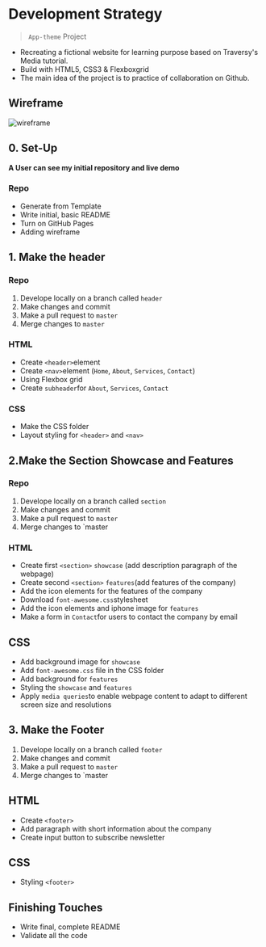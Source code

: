 # Development Strategy

> `App-theme` Project

* Recreating a fictional website for learning purpose based on Traversy's Media tutorial.
* Build with HTML5, CSS3 & Flexboxgrid
* The main idea of the project is to practice of collaboration on Github.

## Wireframe

<!-- include a wireframe for your project in this repository, and display it here -->
<!-- wireframe.cc is a good site for getting started with wireframes -->
![wireframe](https://user-images.githubusercontent.com/67062698/95440838-b185b000-0959-11eb-8725-36457014b61f.png)

## 0. Set-Up

__A User can see my initial repository and live demo__

### Repo

* Generate from Template
* Write initial, basic README
* Turn on GitHub Pages
* Adding wireframe

## 1. Make the header

### Repo
1. Develope locally on a branch called `header`
2. Make changes and commit
3. Make a pull request to `master`
4. Merge changes to `master`

### HTML
* Create `<header>`element
* Create `<nav>`element (`Home`, `About`, `Services`, `Contact`)
* Using Flexbox grid
* Create `subheader`for `About`, `Services`, `Contact`

### CSS

* Make the CSS folder
* Layout styling for `<header>` and  `<nav>`


## 2.Make the Section Showcase and Features

### Repo
1. Develope locally on a branch called `section`
2. Make changes and commit
3. Make a pull request to `master`
4. Merge changes to `master

### HTML

* Create first `<section>` `showcase` (add description paragraph of the webpage)
* Create second `<section>` `features`(add features of the company)
* Add the icon elements for the features of the company
* Download `font-awesome.css`stylesheet
* Add the icon elements and iphone image for `features`
* Make a form in `Contact`for users to contact the company by email

## CSS

* Add background image for `showcase`
* Add `font-awesome.css` file in the CSS folder
* Add background for `features`
* Styling the `showcase` and `features`
* Apply `media queries`to enable webpage content to adapt to different screen size and resolutions

## 3. Make the Footer
1. Develope locally on a branch called `footer`
2. Make changes and commit
3. Make a pull request to `master`
4. Merge changes to `master

## HTML

* Create `<footer>`
* Add paragraph with short information about the company
* Create input button to subscribe newsletter

## CSS

* Styling `<footer>`

## Finishing Touches

- Write final, complete README
- Validate all the code
